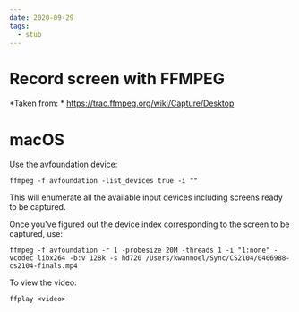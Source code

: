 ```yaml
---
date: 2020-09-29
tags: 
  - stub
---
```


# Record screen with FFMPEG

*Taken from: * https://trac.ffmpeg.org/wiki/Capture/Desktop

# macOS

Use the avfoundation device:

```
ffmpeg -f avfoundation -list_devices true -i ""
```

This will enumerate all the available input devices including screens ready to be captured.

Once you've figured out the device index corresponding to the screen to be captured, use:

```
ffmpeg -f avfoundation -r 1 -probesize 20M -threads 1 -i "1:none" -vcodec libx264 -b:v 128k -s hd720 /Users/kwannoel/Sync/CS2104/0406988-cs2104-finals.mp4
```

To view the video:

```
ffplay <video>
```
